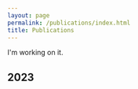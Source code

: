 ```yaml
---
layout: page
permalink: /publications/index.html
title: Publications
---
```


I'm working on it.

## 2023
<!-- InternVid: A Large-scale Video-Text Dataset for Multimodal Understanding and Generation
 <br> Yi Wang, Yinan He, Yizhuo Li, Kunchang Li, Jiashuo Yu, Xin Ma, Xinyuan Chen, Yaohui Wang, **Xinhao Li**, Ping Luo, Ziwei Liu, Yali Wang, Limin Wang, Yu Qiao<br>

ZeroI2V: Zero-Cost Adaptation of Pre-Trained Transformers from Image to Video <br>**Xinhao Li**, Limin Wang<br> -->
<!-- ## Conference Paper

- [Deep Residual Neural Network for Efficient Traffic Sign Detection](https://leexinhao.github.io/mypaper/202302ICAROB.pdf)<br>**Hanlin Cai**, Zheng Li, Jiaqi Hu, Wei Hong Lim, Sew Sun Tiang, Mastaneh Mokayef, Chin Hong Wong<br>28th International Conference on Artificial Life and Robotics<br>Beppu, Japan. February, 2023. [Slides](https://leexinhao.github.io/mypaper/slides/2023-ICAROB-Pre.pdf).

- [An IoT Garbage Monitoring System for Effective Garbage Management](https://leexinhao.github.io/mypaper/202208cenim.pdf)<br>**Hanlin Cai**, Jiaqi Hu, Zheng Li, Wei Hong Lim, Mastaneh Mokayef, Chin Hong Wong<br>4th International Conference on Computer Engineering, Network and Intelligent Multimedia<br>Surabaya, Indonesia. November, 2022.<br>

<br>

---

## Working Manuscript

- RMS Testbed for IoT Cybersecurity Using Machine Learning Based Approach.<br>**Hanlin Cai** (Advisor: [Pietro Liò](https://www.cl.cam.ac.uk/~pl219/) and Chin Hong Wong)<br>[The latest manuscript](https://leexinhao.github.io/mypaper/202210camb.pdf) (during 2022 Summer Intern at Cambridge University)

<br> -->

